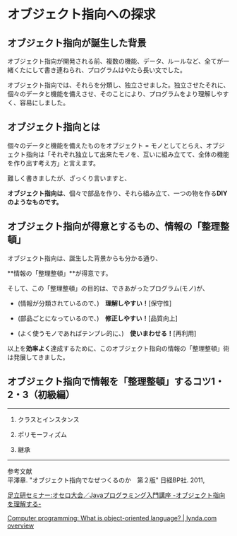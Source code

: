 ﻿# オブジェクト指向への探求

## オブジェクト指向が誕生した背景
オブジェクト指向が開発される前、複数の機能、データ、ルールなど、全てが一緒くたにして書き連ねられ、プログラムはやたら長い文でした。  

オブジェクト指向では、それらを分類し、独立させました。独立させたそれに、個々のデータと機能を備えさせ、そのことにより、プログラムをより理解しやすく、容易にしました。  

## オブジェクト指向とは

個々のデータと機能を備えたものをオブジェクト = モノとしてとらえ、オブジェクト指向は「それぞれ独立して出来たモノを、互いに組み立てて、全体の機能を作り出す考え方」と言えます。 

難しく書きましたが、ざっくり言いますと、

**オブジェクト指向は**、個々で部品を作り、それら組み立て、一つの物を作る**DIYのようなものです。**


## オブジェクト指向が得意とするもの、情報の「整理整頓」

オブジェクト指向は、誕生した背景からも分かる通り、

**情報の「整理整頓」**が得意です。  



そして、この「整理整頓」の目的は、できあがったプログラム(モノ)が、

- (情報が分類されているので、)　**理解しやすい！**[保守性]


- (部品ごとになっているので、)　**修正しやすい！**[品質向上]


- (よく使うモノであればテンプレ的に、)　**使いまわせる！**[再利用]  

以上を**効率よく**達成するために、このオブジェクト指向の情報の「整理整頓」術は発展してきました。

## オブジェクト指向で情報を「整理整頓」するコツ1・2・3（初級編）

---

1. クラスとインスタンス

2. ポリモーフィズム

3. 継承  

---






参考文献  
平澤章. "オブジェクト指向でなぜつくるのか　第２版" 日経BP社. 2011,

[足立研セミナー:オセロ大会／Javaプログラミング入門講座 -オブジェクト指向を理解する-](https://www.youtube.com/watch?v=KW5aafq8CGk&index=6&list=PLBe_TIITFkIrbUJh6IIzmalxXXzSMOqz-&t=3166s)

[Computer programming: What is object-oriented language? | lynda.com overview](https://www.youtube.com/watch?v=SS-9y0H3Si8)
